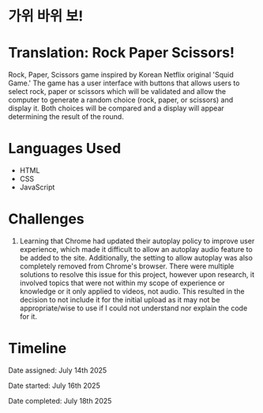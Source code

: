 # 가위 바위 보!
# Translation: Rock Paper Scissors!

Rock, Paper, Scissors game inspired by Korean Netflix original 'Squid Game.'
The game has a user interface with buttons that allows users to select rock, paper or scissors which will be validated and allow the computer to generate a random choice (rock, paper, or scissors) and display it. Both choices will be compared and a display will appear determining the result of the round.

# Languages Used
- HTML
- CSS
- JavaScript

# Challenges
1. Learning that Chrome had updated their autoplay policy to improve user experience, which made it difficult to allow an autoplay audio feature to be added to the site. Additionally, the setting to allow autoplay was also completely removed from Chrome's browser. There were multiple solutions to resolve this issue for this project, however upon research, it involved topics that were not within my scope of experience or knowledge or it only applied to videos, not audio. This resulted in the decision to not include it for the initial upload as it may not be appropriate/wise to use if I could not understand nor explain the code for it.

# Timeline
Date assigned: July 14th 2025

Date started: July 16th 2025

Date completed: July 18th 2025